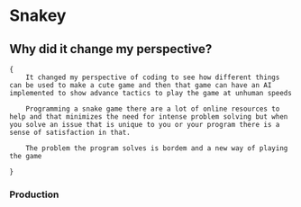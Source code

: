 # Snakey

## Why did it change my perspective?
    {
        It changed my perspective of coding to see how different things can be used to make a cute game and then that game can have an AI implemented to show advance tactics to play the game at unhuman speeds

        Programming a snake game there are a lot of online resources to help and that minimizes the need for intense problem solving but when you solve an issue that is unique to you or your program there is a sense of satisfaction in that.

        The problem the program solves is bordem and a new way of playing the game

    }
### Production